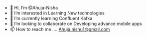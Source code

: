 - 👋 Hi, I’m @Ahuja-Nisha
- 👀 I’m interested in Learning New technologies 
- 🌱 I’m currently learning Confluent Kafka
- 💞️ I’m looking to collaborate on Developing advance mobile apps
- 📫 How to reach me ....  Ahuja.nishu1@gmail.com

<!---
Ahuja-Nisha/Ahuja-Nisha is a ✨ special ✨ repository because its `README.md` (this file) appears on your GitHub profile.
You can click the Preview link to take a look at your changes.
--->
